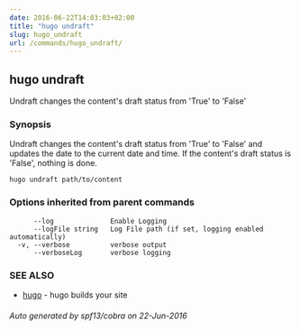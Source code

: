 ```yaml
---
date: 2016-06-22T14:03:03+02:00
title: "hugo undraft"
slug: hugo_undraft
url: /commands/hugo_undraft/
---
```

## hugo undraft

Undraft changes the content's draft status from 'True' to 'False'

### Synopsis


Undraft changes the content's draft status from 'True' to 'False'
and updates the date to the current date and time.
If the content's draft status is 'False', nothing is done.

```
hugo undraft path/to/content
```

### Options inherited from parent commands

```
      --log              Enable Logging
      --logFile string   Log File path (if set, logging enabled automatically)
  -v, --verbose          verbose output
      --verboseLog       verbose logging
```

### SEE ALSO
* [hugo](/commands/hugo/)	 - hugo builds your site

###### Auto generated by spf13/cobra on 22-Jun-2016
